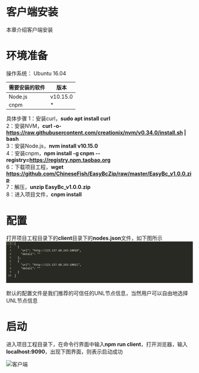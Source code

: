 # 客户端安装

本章介绍客户端安装

# 环境准备

操作系统：
Ubuntu 16.04

| 需要安装的软件 | 版本
| ------ | ------ |
| Node.js | v10.15.0 |
| cnpm | * |

具体步骤
1：安装curl，**sudo apt install curl**  
2：安装NVM，**curl -o- https://raw.githubusercontent.com/creationix/nvm/v0.34.0/install.sh | bash**  
3：安装Node.js，**nvm install v10.15.0**  
4：安装cnpm，**npm install -g cnpm --registry=https://registry.npm.taobao.org**  
6：下载项目工程，**wget https://github.com/ChineseFish/EasyBcZip/raw/master/EasyBc_v1.0.0.zip**  
7：解压，**unzip EasyBc_v1.0.0.zip**  
8：进入项目文件，**cnpm install**  

# 配置
打开项目工程目录下的**client**目录下的**nodes.json**文件，如下图所示  
![配置文件](/asserts/5.bmp "配置文件")  

默认的配置文件是我们推荐的可信任的UNL节点信息，当然用户可以自由地选择UNL节点信息  

# 启动

进入项目工程目录下，在命令行界面中输入**npm run client**，打开浏览器，输入**localhost:9090**，出现下图界面，则表示启动成功  

![客户端](/asserts/6.bmp "客户端")  